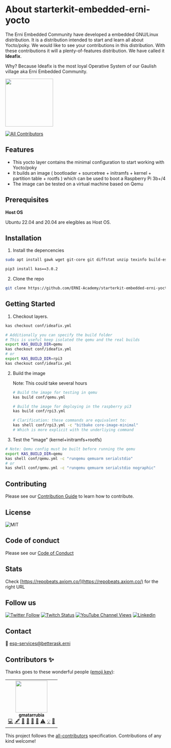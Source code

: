 # About starterkit-embedded-erni-yocto

The Erni Embedded Community have developed a embedded GNU/Linux distribution. It is a distribution intended to start and learn all about Yocto/poky. We would like to see your contributions in this distribution. With these contributions it will a plenty-of-features distribution. We have called it **Ideafix**.

Why?
Because Ideafix is the most loyal Operative System of our Gaulish village aka Erni Embedded Community.

<img src="https://residenciacaninaidefix.com/wp-content/uploads/2018/10/idefix.jpeg" width="150">

<!-- ALL-CONTRIBUTORS-BADGE:START - Do not remove or modify this section -->
[![All Contributors](https://img.shields.io/badge/all_contributors-3-orange.svg?style=flat-square)](#contributors)
<!-- ALL-CONTRIBUTORS-BADGE:END -->


## Features

- This yocto layer contains the minimal configuration to start working with Yocto/poky
- It builds an image ( bootloader + sourcetree + initramfs + kernel + partition table + rootfs ) which can be used to boot a Raspberry Pi 3b+/4
- The image can be tested on a virtual machine based on Qemu

## Prerequisites

**Host OS**

Ubuntu 22.04 and 20.04 are elegibles as Host OS.

## Installation

1. Install the depencencies

```bash
sudo apt install gawk wget git-core git diffstat unzip texinfo build-essential chrpath socat cpio python3 python3-pip zstd libsdl1.2-dev xterm make xsltproc docbook-utils fop dblatex xmlto libssl-dev pv

pip3 install kas==3.0.2
```

2. Clone the repo

```bash
git clone https://github.com/ERNI-Academy/starterkit-embedded-erni-yocto.git
```

## Getting Started

1. Checkout layers.

```bash
kas checkout conf/ideafix.yml

# Additionally you can specify the build folder
# This is useful keep isolated the qemu and the real builds
export KAS_BUILD_DIR=qemu
kas checkout conf/ideafix.yml
# or
export KAS_BUILD_DIR=rpi3
kas checkout conf/ideafix.yml
```

2. Build the image

    Note: This could take several hours

    ```bash
    # Build the image for testing in qemu
    kas build conf/qemu.yml

    # Build the image for deploying in the raspberry pi3
    kas build conf/rpi3.yml

    # Clarification: these commands are equivalent to:
    kas shell conf/rpi3.yml -c "bitbake core-image-minimal"
    # Which is more explicit with the underliying command
    ```

3. Test the "image" (kernel+initramfs+rootfs)

```bash
# Note: Qemu config must be built before running the qemu
export KAS_BUILD_DIR=qemu
kas shell conf/qemu.yml -c "runqemu qemuarm serialstdio"
# or
kas shell conf/qemu.yml -c "runqemu qemuarm serialstdio nographic"
```

## Contributing

Please see our [Contribution Guide](CONTRIBUTING.md) to learn how to contribute.

## License

![MIT](https://img.shields.io/badge/License-MIT-blue.svg)

## Code of conduct

Please see our [Code of Conduct](CODE_OF_CONDUCT.md)

## Stats

Check [https://repobeats.axiom.co/](https://repobeats.axiom.co/) for the right URL

## Follow us

[![Twitter Follow](https://img.shields.io/twitter/follow/ERNI?style=social)](https://www.twitter.com/ERNI)
[![Twitch Status](https://img.shields.io/twitch/status/erni_academy?label=Twitch%20Erni%20Academy&style=social)](https://www.twitch.tv/erni_academy)
[![YouTube Channel Views](https://img.shields.io/youtube/channel/views/UCkdDcxjml85-Ydn7Dc577WQ?label=Youtube%20Erni%20Academy&style=social)](https://www.youtube.com/channel/UCkdDcxjml85-Ydn7Dc577WQ)
[![Linkedin](https://img.shields.io/badge/linkedin-31k-green?style=social&logo=Linkedin)](https://www.linkedin.com/company/erni)

## Contact

📧 [esp-services@betterask.erni](mailto:esp-services@betterask.erni)

## Contributors ✨

Thanks goes to these wonderful people ([emoji key](https://allcontributors.org/docs/en/emoji-key)):

<!-- ALL-CONTRIBUTORS-LIST:START - Do not remove or modify this section -->
<!-- prettier-ignore-start -->
<!-- markdownlint-disable -->
<table>
  <tr>
    <td align="center"><a href="https://github.com/Gmatarrubia"><img src="https://avatars.githubusercontent.com/u/7702234?v=4" width="100px;" alt=""/><br /><sub><b>gmatarrubia</b></sub></a><br /><a href="https://github.com/Gmatarrubia" title="Code">💻</a> <a href="#content-gmatarrubia" title="Content">🖋</a> <a href="https://github.com/ERNI-Academy/starterkit-embedded-erni-yocto//commits?author=gmatarrubia" title="Documentation">📖</a> <a href="#design-gmatarrubia" title="Design">🎨</a> <a href="#ideas-gmatarrubia" title="Ideas, Planning, & Feedback">🤔</a> <a href="#maintenance-gmatarrubia" title="Maintenance">🚧</a> <a href="https://github.com/ERNI-Academy/starterkit-embedded-erni-yocto//commits?author=gmatarrubia" title="Tests">⚠️</a> <a href="#example-gmatarrubia" title="Examples">💡</a> <a href="https://github.com/ERNI-Academy/starterkit-embedded-erni-yocto//pulls?q=is%3Apr+reviewed-by%3gmatarrubia" title="Reviewed Pull Requests">👀</a></td>
  </tr>
</table>

<!-- markdownlint-restore -->
<!-- prettier-ignore-end -->

<!-- ALL-CONTRIBUTORS-LIST:END -->
This project follows the [all-contributors](https://github.com/all-contributors/all-contributors) specification. Contributions of any kind welcome!
